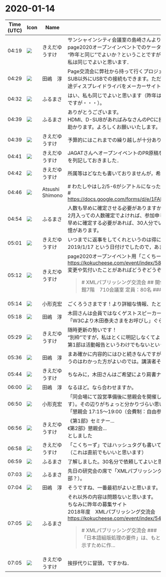 # 2020-01-14

|Time (UTC)|Icon|Name|Message|
|---|---|---|---|
|04:19|![](https://avatars.slack-edge.com/2019-03-11/571585797168_09840ca518e784c46d3a_72.png)|きえだゆうすけ|サンシャインシティ会議室の島崎さんより連絡がありました．<br>page2020オープンインベントでのケータリングの件です．<br>“昨年と同じ”でよいか？ということですが，どうでしょう．人数は 20 人分です．<br>私は同じでよいと思います．|
|04:29|![](https://secure.gravatar.com/avatar/698cc14290c3976fdd9f0a23494b87c1.jpg?s=72&d=https%3A%2F%2Fa.slack-edge.com%2Fdf10d%2Fimg%2Favatars%2Fava_0018-72.png)|田嶋　淳|Page交流会に弊社から持って行くプロジェクターですが、EPSONのEB-S18という型で、解像度800×600dpi、HDMI、D-SUB以外にUSBでの接続もできます。ただ、USB接続はプロジェクター内部に入っているディスプレイドライバが古いので、別途ディスプレイドライバをメーカーサイトから落としてインストールしておく必要はあるかと思います。|
|04:32|![](https://secure.gravatar.com/avatar/76a0f849e297e2ebb941be896336414e.jpg?s=72&d=https%3A%2F%2Fa.slack-edge.com%2Fdf10d%2Fimg%2Favatars%2Fava_0021-72.png)|ふるまさ|はい、私も同じでよいと思います（昨年はあっという間になくなったので、予算があれば量を増やしてほしいと要望がありそうですが・・・）。|
|04:39|![](https://secure.gravatar.com/avatar/76a0f849e297e2ebb941be896336414e.jpg?s=72&d=https%3A%2F%2Fa.slack-edge.com%2Fdf10d%2Fimg%2Favatars%2Fava_0021-72.png)|ふるまさ|ありがとうございます。<br>HDMI、D-SUBがあればみなさんのPCに接続できると思いますが、USB対応のドライバーをインストールしておいてもらうと助かります。よろしくお願いいたします。|
|04:39|![](https://avatars.slack-edge.com/2019-03-11/571585797168_09840ca518e784c46d3a_72.png)|きえだゆうすけ|予算的にはこれまでの繰り越しが十分ありますので，昨年と同規模と皮算用して30人分とかでもいいかもしれませんね．|
|04:41|![](https://avatars.slack-edge.com/2019-03-11/571585797168_09840ca518e784c46d3a_72.png)|きえだゆうすけ|JAGATさんへオープンイベントのPR原稿を提出したのですが，講演予定者として五十音順で，小形さん，木田さん，田嶋さんを列記しておきました．|
|04:42|![](https://avatars.slack-edge.com/2019-03-11/571585797168_09840ca518e784c46d3a_72.png)|きえだゆうすけ|所属等はどなたも書いておりませんが，希望される方は「こくちーず」の方で記載しようかと思います．|
|04:46|![](https://secure.gravatar.com/avatar/3f82b853a23d9a6d1ce612d83f3a3a54.jpg?s=72&d=https%3A%2F%2Fa.slack-edge.com%2Fdf10d%2Fimg%2Favatars%2Fava_0008-72.png)|Atsushi Shimono|# わたしやはし2/5-6がシアトルになったので不在に m__m<br># <https://docs.google.com/forms/d/e/1FAIpQLSfVtbBUk2xwwzwhYNLex5pMNFX2EkYKLQKC6d1YdRg9wpRr9w/viewform>|
|04:54|![](https://secure.gravatar.com/avatar/76a0f849e297e2ebb941be896336414e.jpg?s=72&d=https%3A%2F%2Fa.slack-edge.com%2Fdf10d%2Fimg%2Favatars%2Fava_0021-72.png)|ふるまさ|人数も早めに確定させる必要がありますか？<br>2月入っての人数確定でよければ、参加申し込み状況を把握して発注できればと思います。<br>早めに確定する必要があれば、30人分でいいかもしれません。温かいケータリングだったので、あっという間になくなった記憶があります。|
|05:01|![](https://avatars.slack-edge.com/2019-03-11/571585797168_09840ca518e784c46d3a_72.png)|きえだゆうすけ|いつまでに返事をしてくれというのは得に書いてはいないのですが，参考として添付されていた昨年の見積の依頼日は 2019/1/17 という日付けでしたので，あまり引っ張れないような気がします．|
|05:12|![](https://avatars.slack-edge.com/2019-03-11/571585797168_09840ca518e784c46d3a_72.png)|きえだゆうすけ|page2020オープンイベント用「こくちーず」をオープンしました．<br><https://kokucheese.com/event/index/589362/><br>変更や気付いたことがあればどうぞどうぞ<br><blockquote># XMLパブリッシング交流会 ## 開催概要 ### 概要 期日： 2020年2月7日（金） 会場：池袋サンシャインシティ 文化会館7階　710会議室 定員：80名 ### タイムスケジュール 受付：15:00～ 第1部交流会：15:30...</blockquote>|
|05:14|![](https://avatars.slack-edge.com/2020-01-22/918424979847_0035b70d5fcd5cec902e_72.png)|小形克宏|ごくろうさまです！より詳細な情報、たとえば演題等は随時更新するという感じでしょうか？|
|05:18|![](https://secure.gravatar.com/avatar/698cc14290c3976fdd9f0a23494b87c1.jpg?s=72&d=https%3A%2F%2Fa.slack-edge.com%2Fdf10d%2Fimg%2Favatars%2Fava_0018-72.png)|田嶋　淳|木田さんは会員ではなくゲストスピーカーですので、別枠ということで多少文言を盛ってもよいのではないかなと思います。「W3Cより木田泰夫さまをお呼びし」ぐらいの。|
|05:29|![](https://avatars.slack-edge.com/2019-03-11/571585797168_09840ca518e784c46d3a_72.png)|きえだゆうすけ|随時更新の勢いです！<br>“別枠”ですが，私はとくに明記しなくてよいかと思っています．<br>第1部は活動報告というわけでもないというスタンスです．|
|05:36|![](https://secure.gravatar.com/avatar/698cc14290c3976fdd9f0a23494b87c1.jpg?s=72&d=https%3A%2F%2Fa.slack-edge.com%2Fdf10d%2Fimg%2Favatars%2Fava_0018-72.png)|田嶋　淳|まあ確かに内容的にはひと続きなんですが。でも木田さんがW3C JLREQ TFのチェアパーソンとして来ていただいているというのはわかった方がよいのでは。講演者それぞれに肩書きを書くのがよいのかな。|
|05:44|![](https://avatars.slack-edge.com/2019-03-11/571585797168_09840ca518e784c46d3a_72.png)|きえだゆうすけ|ちなみに，木田さんはご希望により肩書ナシです．|
|06:00|![](https://secure.gravatar.com/avatar/698cc14290c3976fdd9f0a23494b87c1.jpg?s=72&d=https%3A%2F%2Fa.slack-edge.com%2Fdf10d%2Fimg%2Favatars%2Fava_0018-72.png)|田嶋　淳|なるほど。なら合わせますか。|
|06:50|![](https://avatars.slack-edge.com/2020-01-22/918424979847_0035b70d5fcd5cec902e_72.png)|小形克宏|「同会場にて設営準備後に懇親会を開催します。」とありますが、この懇親会は第2部のことでしょうか？（会費制とあります）。その辺りがちょっと分かりづらい思いました。<br>「懇親会 17:15〜19:00（会費制：自由参加）」と明記してよいかも。|
|06:56|![](https://avatars.slack-edge.com/2019-03-11/571585797168_09840ca518e784c46d3a_72.png)|きえだゆうすけ|《第1部》セミナー...<br>《第2部》懇親会...<br>としました|
|06:58|![](https://avatars.slack-edge.com/2019-03-11/571585797168_09840ca518e784c46d3a_72.png)|きえだゆうすけ|「こくちーず」ではハッシュタグも書いておけるようなのですが，どうしましょうか？<br>（これは直前でもいいと思います）|
|06:59|![](https://secure.gravatar.com/avatar/76a0f849e297e2ebb941be896336414e.jpg?s=72&d=https%3A%2F%2Fa.slack-edge.com%2Fdf10d%2Fimg%2Favatars%2Fava_0021-72.png)|ふるまさ|了解しました。30名分で依頼してよいと思います。よろしくお願いいたします。|
|07:03|![](https://secure.gravatar.com/avatar/76a0f849e297e2ebb941be896336414e.jpg?s=72&d=https%3A%2F%2Fa.slack-edge.com%2Fdf10d%2Fimg%2Favatars%2Fava_0021-72.png)|ふるまさ|先日の研究会の席で「XMLパブリッシング研究会の活動について」と研究会を紹介する時間を設けるう話がありました（0部？）。|
|07:04|![](https://secure.gravatar.com/avatar/698cc14290c3976fdd9f0a23494b87c1.jpg?s=72&d=https%3A%2F%2Fa.slack-edge.com%2Fdf10d%2Fimg%2Favatars%2Fava_0018-72.png)|田嶋　淳|そうですね、一番最初がよいと思います。|
|07:05|![](https://secure.gravatar.com/avatar/76a0f849e297e2ebb941be896336414e.jpg?s=72&d=https%3A%2F%2Fa.slack-edge.com%2Fdf10d%2Fimg%2Favatars%2Fava_0021-72.png)|ふるまさ|それ以外の内容は問題ないと思います。<br>ちなみに昨年の募集サイト<br>2018年度　XMLパブリッシング交流会<br><https://kokucheese.com/event/index/548699/><br><blockquote># XMLパブリッシング交流会 ### 《XMLパブリッシング交流会／Web・電子書籍の組版規格を検証する》 W3C文書「日本語組版処理の要件」は、もともとは海外のW3C規格策定者やブラウザ等の実装担当者向けに日本語組版の概略を示すために作...</blockquote>|
|07:05|![](https://avatars.slack-edge.com/2019-03-11/571585797168_09840ca518e784c46d3a_72.png)|きえだゆうすけ|挨拶代りに冒頭，ですかね．|
